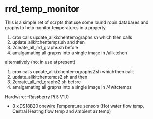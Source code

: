 # rrd_temp_monitor
This is a simple set of scripts that use some round robin databases and graphs to 
help monitor temperatures in a property. 

1. cron calls update_allkitchentempgraphs.sh 
which then calls
2. update_allkitchentemps.sh 
and then
3. 2create_all_rrd_graphs.sh 
before
4. amalgamating all graphs into a single image in /allkitchen

alternatively (not in use at present)

1. cron calls update_allkitchentempgraphs2.sh 
which then calls
2. update_allkitchentemps2.sh 
and then
3. 2create_all_rrd_graphs2.sh 
before
4. amalgamating all graphs into a single image in /4wltctemps

Hardware:
-Raspberry Pi B V1.0
- 3 x DS18B20 onewire Temperature sensors (Hot water flow temp, Central Heating flow temp and Ambient air temp)
